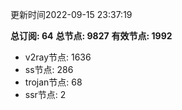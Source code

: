 更新时间2022-09-15 23:37:19

**总订阅: 64**
**总节点: 9827**
**有效节点: 1992**
- v2ray节点: 1636
- ss节点: 286
- trojan节点: 68
- ssr节点: 2

